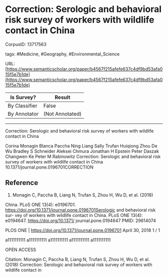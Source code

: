 # Correction: Serologic and behavioral risk survey of workers with wildlife contact in China

CorpusID: 13717563
 
tags: #Medicine, #Geography, #Environmental_Science

URL: [https://www.semanticscholar.org/paper/b4567f215afefe637c4df9bd53afa015f5e7b1de](https://www.semanticscholar.org/paper/b4567f215afefe637c4df9bd53afa015f5e7b1de)
 
| Is Survey?        | Result          |
| ----------------- | --------------- |
| By Classifier     | False |
| By Annotator      | (Not Annotated) |

---

Correction: Serologic and behavioral risk survey of workers with wildlife contact in China


Corina Monagin 
Blanca Paccha 
Ning Liang 
Sally Trufan 
Huiqiong Zhou 
De Wu 
Bradley S Schneider 
Aleksei Chmura 
Jonathan H Epstein 
Peter Daszak 
Changwen Ke 
Peter M Rabinowitz 
Correction: Serologic and behavioral risk survey of workers with wildlife contact in China
10.1371/journal.pone.0196701CORRECTION


## Reference

1. Monagin C, Paccha B, Liang N, Trufan S, Zhou H, Wu D, et al. (2018) 


China. PLoS ONE 13(4): e0196701. https://doi.org/10.1371/journal.pone.0196701Serologic and behavioral risk sur-
vey of workers with wildlife contact in China. PLoS ONE 13(4): e0194647. https://doi.org/10.1371/ 
journal.pone.0194647 PMID: 29614074 

PLOS ONE | https://doi.org/10.1371/journal.pone.0196701 April 30, 2018 
1 / 1 

a1111111111 
a1111111111 
a1111111111 
a1111111111 
a1111111111 

OPEN ACCESS 

Citation: Monagin C, Paccha B, Liang N, Trufan S, 
Zhou H, Wu D, et al. (2018) Correction: Serologic 
and behavioral risk survey of workers with wildlife 
contact in